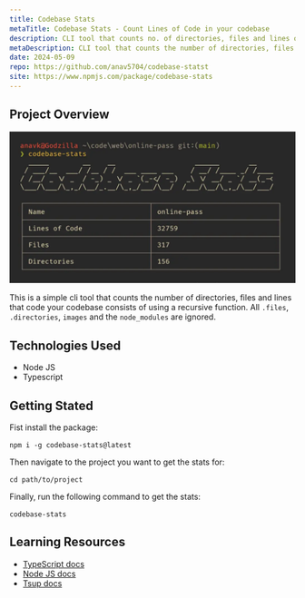 ```yaml
---
title: Codebase Stats
metaTitle: Codebase Stats - Count Lines of Code in your codebase
description: CLI tool that counts no. of directories, files and lines of code.
metaDescription: CLI tool that counts the number of directories, files and lines of code in your codebase. Built using Node JS and Typescript.
date: 2024-05-09
repo: https://github.com/anav5704/codebase-statst
site: https://www.npmjs.com/package/codebase-stats
---
```


## Project Overview

![Codebase Stats Demo](./images/codebase-stats-demo.webp)

This is a simple cli tool that counts the number of directories, files and lines that code your codebase consists of using a recursive function. All `.files`, `.directories`, `images` and the `node_modules` are ignored.

## Technologies Used

-   Node JS
-   Typescript

## Getting Stated

Fist install the package:

```
npm i -g codebase-stats@latest
```

Then navigate to the project you want to get the stats for:

```
cd path/to/project
```

Finally, run the following command to get the stats:

```
codebase-stats
```

## Learning Resources

-   [TypeScript docs](https://www.typescriptlang.org)
-   [Node JS docs](https://nodejs.org/en)
-   [Tsup docs](https://tsup.egoist.dev)
